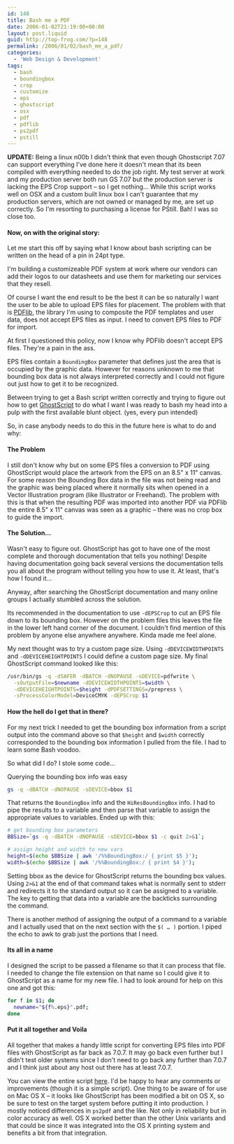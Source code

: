 ```yaml
---
id: 148
title: Bash me a PDF
date: 2006-01-02T21:19:00+00:00
layout: post.liquid
guid: http://top-frog.com/?p=148
permalink: /2006/01/02/bash_me_a_pdf/
categories:
  - 'Web Design & Development'
tags:
  - bash
  - boundingbox
  - crop
  - customize
  - eps
  - ghostscript
  - osx
  - pdf
  - pdflib
  - ps2pdf
  - pstill
---
```

**UPDATE:** Being a linux n00b I didn't think that even though Ghostscript 7.07 can support everything I've done here it doesn't mean that its been compiled with everything needed to do the job right. My test server at work and my production server both run GS 7.07 but the production server is lacking the EPS Crop support – so I get nothing… While this script works well on OSX and a custom built linux box I can't guarantee that my production servers, which are not owned or managed by me, are set up correctly. So I'm resorting to purchasing a license for PStill. Bah! I was so close too.

#### Now, on with the original story:

Let me start this off by saying what I know about bash scripting can be written on the head of a pin in 24pt type.

I'm building a customizeable PDF system at work where our vendors can add their logos to our datasheets and use them for marketing our services that they resell.

Of course I want the end result to be the best it can be so naturally I want the user to be able to upload EPS files for placement. The problem with that is [PDFlib](http://www.pdflib.com), the library I'm using to composite the PDF templates and user data, does not accept EPS files as input. I need to convert EPS files to PDF for import.

At first I questioned this policy, now I know why PDFlib doesn't accept EPS files. They're a pain in the ass.



EPS files contain a `BoundingBox` parameter that defines just the area that is occupied by the graphic data. However for reasons unknown to me that bounding box data is not always interpreted correctly and I could not figure out just how to get it to be recognized.

Between trying to get a Bash script written correctly and trying to figure out how to get [GhostScript](http://www.cs.wisc.edu/~ghost/) to do what I want I was ready to bash my head into a pulp with the first available blunt object. (yes, every pun intended)

So, in case anybody needs to do this in the future here is what to do and why:

#### The Problem

I still don't know why but on some EPS files a conversion to PDF using GhostScript would place the artwork from the EPS on an 8.5" x 11" canvas. For some reason the Bounding Box data in the file was not being read and the graphic was being placed where it normally sits when opened in a Vector Illustration program (like Illustrator or Freehand). The problem with this is that when the resulting PDF was imported into another PDF via PDFlib the entire 8.5" x 11" canvas was seen as a graphic – there was no crop box to guide the import.

#### The Solution…

Wasn't easy to figure out. GhostScript has got to have one of the most complete and thorough documentation that tells you nothing! Despite having documentation going back several versions the documentation tells you all about the program without telling you how to use it. At least, that's how I found it…

Anyway, after searching the GhostScript documentation and many online groups I actually stumbled across the solution.

Its recommended in the documentation to use `-dEPSCrop` to cut an EPS file down to its bounding box. However on the problem files this leaves the file in the lower left hand corner of the document. I couldn't find mention of this problem by anyone else anywhere anywhere. Kinda made me feel alone.

My next thought was to try a custom page size. Using `-dDEVICEWIDTHPOINTS` and `-dDEVICEHEIGHTPOINTS` I could define a custom page size. My final GhostScript command looked like this:

``` sh
/usr/bin/gs -q -dSAFER -dBATCH -dNOPAUSE -sDEVICE=pdfwrite \
  -sOutputFile=$newname -dDEVICEWIDTHPOINTS=$width \
  -dDEVICEHEIGHTPOINTS=$height -dPDFSETTINGS=/prepress \
  -sProcessColorModel=DeviceCMYK -dEPSCrop $1
```

#### How the hell do I get that in there?

For my next trick I needed to get the bounding box information from a script output into the command above so that `$height` and `$width` correctly corresponded to the bounding box information I pulled from the file. I had to learn some Bash voodoo.

So what did I do? I stole some code…

Querying the bounding box info was easy

``` sh
gs -q -dBATCH -dNOPAUSE -sDEVICE=bbox $1
```

That returns the `BoundingBox` info and the `HiResBoundingBox` info. I had to pipe the results to a variable and then parse that variable to assign the appropriate values to variables. Ended up with this:

``` sh
# get bounding box parameters
BBSize=`gs -q -dBATCH -dNOPAUSE -sDEVICE=bbox $1 -c quit 2>&1`;

# assign height and width to new vars
height=$(echo $BBSize | awk '/%%BoundingBox:/ { print $5 }');
width=$(echo $BBSize | awk '/%%BoundingBox:/ { print $4 }');
```

Setting bbox as the device for GhostScript returns the bounding box values. Using `2>&1` at the end of that command takes what is normally sent to stderr and redirects it to the standard output so it can be assigned to a variable. The key to getting that data into a variable are the backticks surrounding the command. 

There is another method of assigning the output of a command to a variable and I actually used that on the next section with the `$( … )` portion. I piped the echo to awk to grab just the portions that I need.

#### Its all in a name

I designed the script to be passed a filename so that it can process that file. I needed to change the file extension on that name so I could give it to GhostScript as a name for my new file. I had to look around for help on this one and got this:

``` sh 
for f in $1; do 
  newname="${f%.eps}".pdf; 
done
```

#### Put it all together and Voila

All together that makes a handy little script for converting EPS files into PDF files with GhostScript as far back as 7.0.7. It may go back even further but I didn't test older systems since I don't need to go back any further than 7.0.7 and I think just about any host out there has at least 7.0.7.

You can view the entire script [here](/script_src/convertEPS.sh.html). I'd be happy to hear any comments or improvements (though it is a simple script). One thing to be aware of for use on Mac OS X – it looks like GhostScript has been modified a bit on OS X, so be sure to test on the target system before putting it into production. I mostly noticed differences in `ps2pdf` and the like. Not only in reliability but in color accuracy as well. OS X worked better than the other Unix variants and that could be since it was integrated into the OS X printing system and benefits a bit from that integration.

